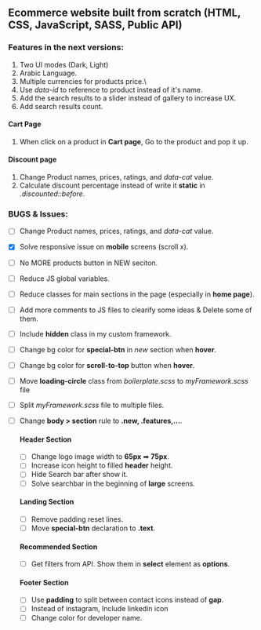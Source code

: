 ## Ecommerce website built from scratch (HTML, CSS, JavaScript, SASS, Public API)

### Features in the next versions:

1. Two UI modes (Dark, Light)
2. Arabic Language.
3. Multiple currencies for products price.\
4. Use _data-id_ to reference to product instead of it's name.
5. Add the search results to a slider instead of gallery to increase UX.
6. Add search results count.

#### Cart Page

1. When click on a product in **Cart page**, Go to the product and pop it up.

#### Discount page

1. Change Product names, prices, ratings, and _data-cat_ value.
2. Calculate discount percentage instead of write it **static** in _.discounted::before_.

### BUGS & Issues:

- [ ] Change Product names, prices, ratings, and _data-cat_ value.
- [x] Solve responsive issue on **mobile** screens (scroll x).
- [ ] No MORE products button in NEW seciton.
- [ ] Reduce JS global variables.
- [ ] Reduce classes for main sections in the page (especially in **home page**).
- [ ] Add more comments to JS files to clearify some ideas & Delete some of them.
- [ ] Include **hidden** class in my custom framework.
- [ ] Change bg color for **special-btn** in _new_ section when **hover**.
- [ ] Change bg color for **scroll-to-top** button when **hover**.
- [ ] Move **loading-circle** class from _boilerplate.scss_ to _myFramework.scss_ file
- [ ] Split _myFramework.scss_ file to multiple files.
- [ ] Change **body > section** rule to **.new, .features,...**.

  #### Header Section

  - [ ] Change logo image width to **65px** ➡ **75px**.
  - [ ] Increase icon height to filled **header** height.
  - [ ] Hide Search bar after show it.
  - [ ] Solve searchbar in the beginning of **large** screens.

  #### Landing Section

  - [ ] Remove padding reset lines.
  - [ ] Move **special-btn** declaration to **.text**.

  #### Recommended Section

  - [ ] Get filters from API. Show them in **select** element as **options**.

  #### Footer Section

  - [ ] Use **padding** to split between contact icons instead of **gap**.
  - [ ] Instead of instagram, Include linkedin icon
  - [ ] Change color for developer name.
